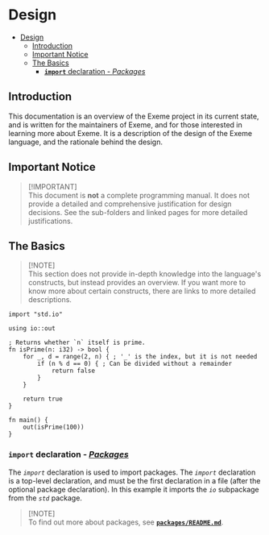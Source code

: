 <!-- Part of the Exeme Project, under the MIT license. See '/LICENSE' for license information. SPDX-License-Identifier: MIT License. -->

# Design

- [Design](#design)
  - [Introduction](#introduction)
  - [Important Notice](#important-notice)
  - [The Basics](#the-basics)
    - [**`import`** declaration - *Packages*](#import-declaration---packages)

## Introduction

This documentation is an overview of the Exeme project in its current state, and is written for the maintainers of Exeme, and for those interested in learning more about Exeme. It is a description of the design of the Exeme language, and the rationale behind the design.

## Important Notice

> [!IMPORTANT]\
> This document is **not** a complete programming manual. It does not provide a detailed and comprehensive justification for design decisions. See the sub-folders and linked pages for more detailed justifications.

## The Basics

> [!NOTE]\
> This section does not provide in-depth knowledge into the language's constructs, but instead provides an overview. If you want more to know more about certain constructs, there are links to more detailed descriptions.

```exeme
import "std.io"

using io::out

; Returns whether `n` itself is prime.
fn isPrime(n: i32) -> bool {
    for _, d = range(2, n) { ; '_' is the index, but it is not needed
        if (n % d == 0) { ; Can be divided without a remainder
            return false
        }
    }

    return true
}

fn main() {
    out(isPrime(100))
}
```

### **`import`** declaration - [*Packages*](packages/README.md)

The *`import`* declaration is used to import packages. The *`import`* declaration is a top-level declaration, and must be the first declaration in a file (after the optional package declaration). In this example it imports the *`io`* subpackage from the *`std`* package.

> [!NOTE]\
> To find out more about packages, see **[`packages/README.md`](packages/README.md)**.
